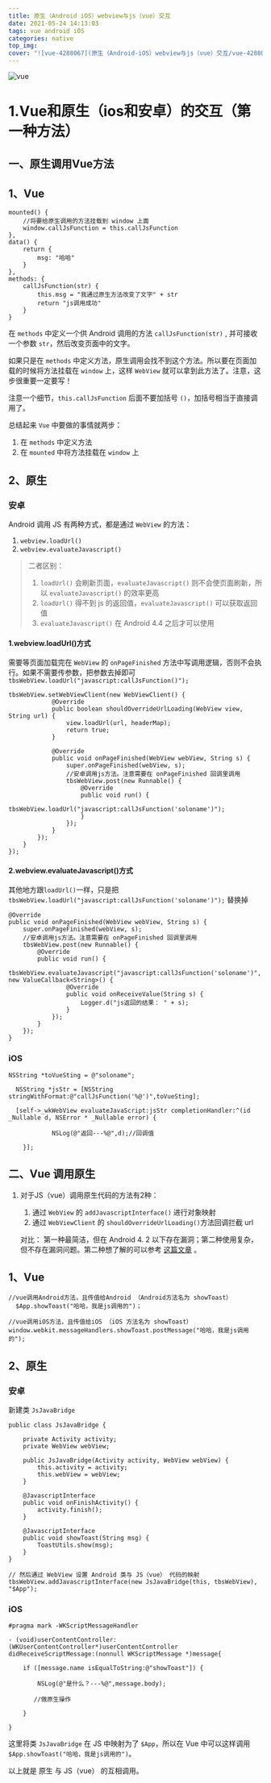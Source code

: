 ```yaml
---
title: 原生（Android iOS）webview与js（vue）交互
date: 2021-05-24 14:13:03
tags: vue android iOS
categories: native
top_img:
cover: "![vue-4288067](原生（Android-iOS）webview与js（vue）交互/vue-4288067.jpeg)"
---
```


![vue](原生（Android-iOS）webview与js（vue）交互/vue-4288067.jpeg)

# 1.Vue和原生（ios和安卓）的交互（第一种方法）

## 一、原生调用Vue方法

## 1、Vue

```
mounted() {
    //将要给原生调用的方法挂载到 window 上面
    window.callJsFunction = this.callJsFunction
},
data() {
    return {
    	msg: "哈哈"
	}
},
methods: {
    callJsFunction(str) {
        this.msg = "我通过原生方法改变了文字" + str
        return "js调用成功"
	}
}
```

 在 `methods` 中定义一个供 Android 调用的方法 `callJsFunction(str)` , 并可接收一个参数 `str`，然后改变页面中的文字。

如果只是在 `methods` 中定义方法，原生调用会找不到这个方法。所以要在页面加载的时候将方法挂载在 `window` 上，这样 `WebView` 就可以拿到此方法了。注意，这步很重要一定要写！

注意一个细节，`this.callJsFunction` 后面不要加括号 `()`，加括号相当于直接调用了。

总结起来 `Vue` 中要做的事情就两步：

1. 在 `methods` 中定义方法
2. 在 `mounted` 中将方法挂载在 `window` 上

## 2、原生

### 安卓

 Android 调用 JS 有两种方式，都是通过 `WebView` 的方法：

1. `webview.loadUrl()`
2. `webview.evaluateJavascript()`

> 二者区别：
>
> 1. `loadUrl()` 会刷新页面，`evaluateJavascript()` 则不会使页面刷新，所以 `evaluateJavascript()` 的效率更高
> 2. `loadUrl()` 得不到 js 的返回值，`evaluateJavascript()` 可以获取返回值
> 3. `evaluateJavascript()` 在 Android 4.4 之后才可以使用

#### 1.webview.loadUrl()方式

需要等页面加载完在 `WebView` 的 `onPageFinished` 方法中写调用逻辑，否则不会执行。如果不需要传参数，把参数去掉即可 `tbsWebView.loadUrl("javascript:callJsFunction()");`

```
tbsWebView.setWebViewClient(new WebViewClient() {
            @Override
            public boolean shouldOverrideUrlLoading(WebView view, String url) {
                view.loadUrl(url, headerMap);
                return true;
            }

            @Override
            public void onPageFinished(WebView webView, String s) {
                super.onPageFinished(webView, s);
                //安卓调用js方法。注意需要在 onPageFinished 回调里调用
                tbsWebView.post(new Runnable() {
                    @Override
                    public void run() {
                        tbsWebView.loadUrl("javascript:callJsFunction('soloname')");
                    }
                });
            }
        });
    }
});
```

#### 2.webview.evaluateJavascript()方式

其他地方跟`loadUrl()`一样，只是把 `tbsWebView.loadUrl("javascript:callJsFunction('soloname')");` 替换掉

```
@Override
public void onPageFinished(WebView webView, String s) {
    super.onPageFinished(webView, s);
    //安卓调用js方法。注意需要在 onPageFinished 回调里调用
    tbsWebView.post(new Runnable() {
        @Override
        public void run() {
            tbsWebView.evaluateJavascript("javascript:callJsFunction('soloname')", new ValueCallback<String>() {
                @Override
                public void onReceiveValue(String s) {
                    Logger.d("js返回的结果： " + s);
                }
            });
        }
    });
}
```

### iOS

```
NSString *toVueSting = @"soloname";
 
  NSString *jsStr = [NSString stringWithFormat:@"callJsFunction('%@')",toVueSting];
 
  [self->_wkWebView evaluateJavaScript:jsStr completionHandler:^(id _Nullable d, NSError * _Nullable error) {
 
            NSLog(@"返回---%@",d);//回调值
 
    }];
```

## 二、Vue 调用原生

1. 对于JS（vue）调用原生代码的方法有2种：

   1. 通过 `WebView` 的 `addJavascriptInterface()` 进行对象映射
   2. 通过 `WebViewClient` 的 `shouldOverrideUrlLoading()`方法回调拦截 url

   对比： 第一种最简洁，但在 Android 4. 2 以下存在漏洞；第二种使用复杂，但不存在漏洞问题。第二种想了解的可以参考 [这篇文章](https://www.jianshu.com/p/345f4d8a5cfa) 。

## 1、Vue

```
//vue调用Android方法，且传值给Android （Android方法名为 showToast）
  $App.showToast("哈哈，我是js调用的")；  
 
//vue调用iOS方法，且传值给iOS （iOS 方法名为 showToast）
window.webkit.messageHandlers.showToast.postMessage("哈哈，我是js调用的");
```

## 2、原生

### 安卓

新建类 `JsJavaBridge`

```
public class JsJavaBridge {

    private Activity activity;
    private WebView webView;

    public JsJavaBridge(Activity activity, WebView webView) {
        this.activity = activity;
        this.webView = webView;
    }

    @JavascriptInterface
    public void onFinishActivity() {
        activity.finish();
    }

    @JavascriptInterface
    public void showToast(String msg) {
        ToastUtils.show(msg);
    }
}

// 然后通过 WebView 设置 Android 类与 JS（vue） 代码的映射
tbsWebView.addJavascriptInterface(new JsJavaBridge(this, tbsWebView), "$App");
```

### iOS

```
#pragma mark -WKScriptMessageHandler
 
- (void)userContentController:(WKUserContentController*)userContentController didReceiveScriptMessage:(nonnull WKScriptMessage *)message{
 
    if ([message.name isEqualToString:@"showToast"]) {
 
        NSLog(@"是什么？---%@",message.body);
 
       //做原生操作
 
    }
 
}
```

这里将类 `JsJavaBridge` 在 JS 中映射为了 `$App`，所以在 Vue 中可以这样调用 `$App.showToast("哈哈，我是js调用的")`。

以上就是 原生 与 JS（vue） 的互相调用。


